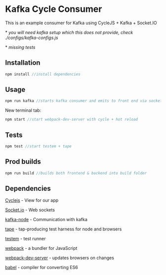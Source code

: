# Kafka Cycle Consumer

This is an example consumer for Kafka using CycleJS + Kafka + Socket.IO

\* *you will need kafka setup which this does not provide, check ./configs/kafka-configs.js*

\* *missing tests*

## Installation

```javascript
npm install //install dependencies
```


## Usage

```javascript
npm run kafka //starts kafka consumer and emits to front end via socket.io you should see an output
```

New terminal tab:

```javascript
npm start //start webpack-dev-server with cycle + hot reload
```


## Tests

```javascript 
npm test //start testem + tape
```


## Prod builds

```javascript 
npm run build //builds both frontend & backend into build folder
```

## Dependencies

[Cyclejs](http://cycle.js.org/) - View for our app

[Socket.io](http://socket.io/) - Web sockets

[kafka-node](https://www.npmjs.com/package/kafka-node) - Communication with kafka

[tape](https://github.com/substack/tape) - tap-producing test harness for node and browsers

[testem](https://github.com/airportyh/testem) - test runner

[webpack](https://github.com/airportyh/testem) - a bundler for JavaScript

[webpack-dev-server](https://github.com/webpack/webpack-dev-server) - updates browsers on changes

[babel](https://github.com/babel/babel) - compiler for converting ES6
